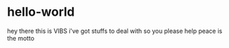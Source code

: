 # hello-world
hey there this is VIBS
i've got stuffs to deal with
so you please help
peace is the motto
